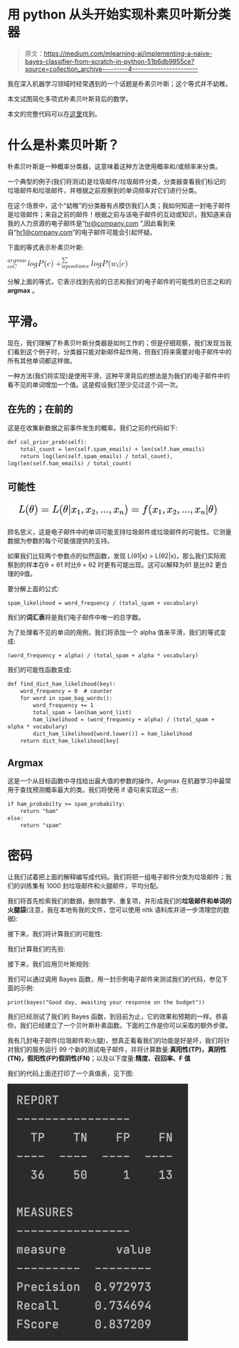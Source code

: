 # 用 python 从头开始实现朴素贝叶斯分类器

> 原文：<https://medium.com/mlearning-ai/implementing-a-naive-bayes-classifier-from-scratch-in-python-51b6db9955ce?source=collection_archive---------4----------------------->

我在深入机器学习领域时经常遇到的一个话题是朴素贝叶斯；这个等式并不幼稚。

本文试图简化多项式朴素贝叶斯背后的数学。

本文的完整代码可以在[这里](https://github.com/cleopatra27/Naive-bayes-classifier)找到。

# 什么是朴素贝叶斯？

朴素贝叶斯是一种概率分类器，这意味着这种方法使用概率和/或频率来分类。

一个典型的例子(我们将测试)是垃圾邮件/垃圾邮件分类，分类器查看我们标记的垃圾邮件和垃圾邮件，并根据之前观察到的单词频率对它们进行分类。

在这个场景中，这个“幼稚”的分类器有点模仿我们人类；我如何知道一封电子邮件是垃圾邮件；来自之前的邮件！根据之前与该电子邮件的互动或知识，我知道来自我的人力资源的电子邮件是“hr@company.com ”,因此看到来自“hr1@company.com”的电子邮件可能会引起怀疑。

下面的等式表示朴素贝叶斯:

![](img/caceb82dc235c426e26ed789ab119ea5.png)

分解上面的等式，它表示找到先验的日志和我们的电子邮件的可能性的日志之和的 **argmax** 。

# 平滑。

现在，我们理解了朴素贝叶斯分类器是如何工作的；但是仔细观察，我们发现当我们看到这个例子时，分类器只能对新邮件起作用，但我们将来需要对电子邮件中的所有其他单词都这样做。

一种方法(我们将实现)是使用平滑，这种平滑背后的想法是为我们的电子邮件中的看不见的单词增加一个值。这是假设我们至少见过这个词一次。

## 在先的；在前的

这是在收集新数据之前事件发生的概率。我们之前的代码如下:

```
def cal_prior_prob(self):
    total_count = len(self.spam_emails) + len(self.ham_emails)
    return log(len(self.spam_emails) / total_count),    log(len(self.ham_emails) / total_count)
```

## **可能性**

![](img/46b2141f3ce295dc692d00d453262e9b.png)

顾名思义，这是电子邮件中的单词可能支持垃圾邮件或垃圾邮件的可能性。它测量数据为参数的每个可能值提供的支持。

如果我们比较两个参数点的似然函数，发现 L(θ1|x) > L(θ2|x)，那么我们实际观察到的样本在θ = θ1 时比θ = θ2 时更有可能出现。这可以解释为θ1 是比θ2 更合理的θ值。

要分解上面的公式:

```
spam_likelihood = word_frequency / (total_spam + vocabulary)
```

我们的**词汇表**将是我们电子邮件中唯一的总字数。

为了处理看不见的单词的用例，我们将添加一个 alpha 值来平滑，我们的等式变成:

```
(word_frequency + alpha) / (total_spam + alpha * vocabulary)
```

我们的可能性函数变成:

```
def find_dict_ham_likelihood(key):
    word_frequency = 0  # counter
    for word in spam_bag_words():
        word_frequency += 1
        total_spam = len(ham_word_list)
        ham_likelihood = (word_frequency + alpha) / (total_spam + alpha * vocabulary)
        dict_ham_likelihood[word.lower()] = ham_likelihood
    return dict_ham_likelihood[key]
```

## Argmax

这是一个从目标函数中寻找给出最大值的参数的操作。Argmax 在机器学习中最常用于查找预测概率最大的类。我们将使用 if 语句来实现这一点:

```
if ham_probabilty >= spam_probabilty:
    return "ham"
else:
    return "spam"
```

# 密码

让我们试着把上面的解释编写成代码。我们将把一组电子邮件分类为垃圾邮件；我们的训练集有 1000 封垃圾邮件和火腿邮件，平均分配。

我们将首先检索我们的数据，删除数字、重复项，并形成我们的**垃圾邮件和单词的火腿袋**(注意，我在本地有我的文件，您可以使用 nltk 语料库并进一步清理您的数据):

接下来，我们将计算我们的可能性:

我们计算我们的先验:

接下来，我们应用贝叶斯规则:

我们可以通过调用 Bayes 函数，用一封示例电子邮件来测试我们的代码，参见下面的示例:

```
print(bayes("Good day, awaiting your response on the budget"))
```

我们已经测试了我们的 Bayes 函数，到目前为止，它的效果和预期的一样。恭喜你，我们已经建立了一个贝叶斯朴素函数。下面的工作是你可以采取的额外步骤。

我有几封电子邮件(垃圾邮件和火腿)，想真正看看我们的功能是好是坏，我们将针对我们的服务运行 99 个新的测试电子邮件，并将计算数量:**真阳性(TP)，真阴性(TN)，假阳性(FP)假阴性(FN)**；以及以下度量:**精度、召回率、F 值**

我们的代码上面还打印了一个真值表，见下图:

![](img/d6837654293e5974807f73fcabdfbeb1.png)